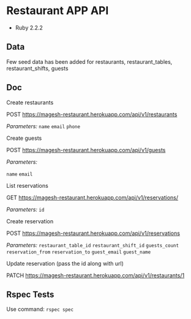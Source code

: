 # Restaurant APP API

* Ruby 2.2.2

## Data

Few seed data has been added for restaurants, restaurant_tables, restaurant_shifts, guests

## Doc

Create restaurants

POST https://magesh-restaurant.herokuapp.com/api/v1/restaurants

*Parameters:*
`name` 
`email`
`phone`

Create guests

POST https://magesh-restaurant.herokuapp.com/api/v1/guests

*Parameters:*

`name`
`email`

List reservations

GET https://magesh-restaurant.herokuapp.com/api/v1/reservations/

*Parameters:*
`id`

Create reservation

POST https://magesh-restaurant.herokuapp.com/api/v1/reservations

*Parameters:*
`restaurant_table_id`
`restaurant_shift_id`
`guests_count`
`reservation_from`
`reservation_to`
`guest_email`
`guest_name`

Update reservation (pass the id along with url)

PATCH https://magesh-restaurant.herokuapp.com/api/v1/restaurants/1


## Rspec Tests

Use command:
```rspec spec```

